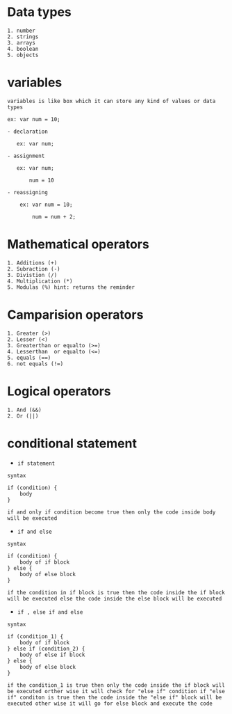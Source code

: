 # Data types
```
1. number
2. strings
3. arrays
4. boolean
5. objects
```

# variables
```
variables is like box which it can store any kind of values or data types

ex: var num = 10;

- declaration
   
   ex: var num;

- assignment 

   ex: var num;
       
       num = 10 

- reassigning
    
    ex: var num = 10;
        
        num = num + 2;

```

# Mathematical operators

```
1. Additions (+)
2. Subraction (-)
3. Divistion (/)
4. Multiplication (*)
5. Modulas (%) hint: returns the reminder
```
# Camparision operators
```
1. Greater (>)
2. Lesser (<)
3. Greaterthan or equalto (>=)
4. Lesserthan  or equalto (<=)
5. equals (==)
6. not equals (!=)
```

# Logical operators
```
1. And (&&)
2. Or (||)
```

# conditional statement

- `if statement`

```
syntax 

if (condition) {
    body
}

if and only if condition become true then only the code inside body will be executed
```

- `if and else`

```
syntax

if (condition) {
    body of if block
} else {
    body of else block
}

if the condition in if block is true then the code inside the if block will be executed else the code inside the else block will be executed
```

- `if , else if and else`

```
syntax

if (condition_1) {
    body of if block
} else if (condition_2) {
    body of else if block
} else {
    body of else block
}

if the condition_1 is true then only the code inside the if block will be executed orther wise it will check for "else if" condition if "else if" conditon is true then the code inside the "else if" block will be executed other wise it will go for else block and execute the code
```